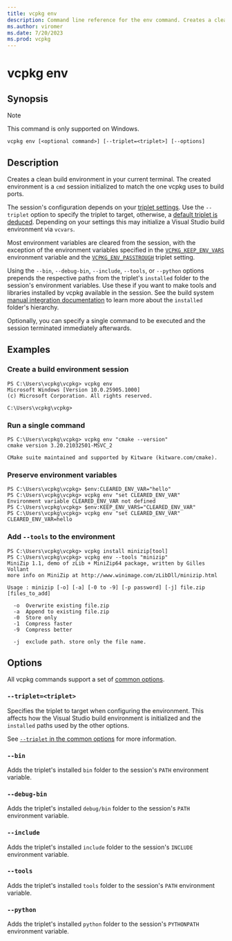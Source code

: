 ```yaml
---
title: vcpkg env
description: Command line reference for the env command. Creates a clean build environment in your current terminal.
ms.author: viromer
ms.date: 7/20/2023
ms.prod: vcpkg
---
```


# vcpkg env


## Synopsis

> [!NOTE]
> This command is only supported on Windows.

```Console
vcpkg env [<optional command>] [--triplet=<triplet>] [--options]
```

## Description

Creates a clean build environment in your current terminal. The created environment is a
`cmd` session initialized to match the one vcpkg uses to build ports.

The session's configuration depends on your [triplet settings](../users/triplets.md). Use
the `--triplet` option to specify the triplet to target, otherwise, a [default triplet is
deduced](../users/config-environment.md#vcpkg_default_triplet). Depending on your settings
this may initialize a Visual Studio build environment via `vcvars`.

Most environment variables are cleared from the session, with the exception of the environment
variables specified in the [`VCPKG_KEEP_ENV_VARS`](../users/config-environment.md#vcpkg_keep_env_vars)
environment variable and the [`VCPKG_ENV_PASSTROUGH`](../users/triplets.md#vcpkg_env_passthrough)
triplet setting.

Using the `--bin`, `--debug-bin`, `--include`, `--tools`, or `--python` options prepends the
respective paths from the triplet's `installed` folder to the session's environment variables.
Use these if you want to make tools and libraries installed by vcpkg available in the session.
See the build system [manual integration documentation](../users/buildsystems/manual-integration.md)
to learn more about the `installed` folder's hierarchy.

Optionally, you can specify a single command to be executed and the session terminated immediately
afterwards.

## Examples

### Create a build environment session

```Console
PS C:\Users\vcpkg\vcpkg> vcpkg env
Microsoft Windows [Version 10.0.25905.1000]
(c) Microsoft Corporation. All rights reserved.

C:\Users\vcpkg\vcpkg>
```

### Run a single command

```Console
PS C:\Users\vcpkg\vcpkg> vcpkg env "cmake --version"
cmake version 3.20.21032501-MSVC_2

CMake suite maintained and supported by Kitware (kitware.com/cmake).
```

### Preserve environment variables

```Console
PS C:\Users\vcpkg\vcpkg> $env:CLEARED_ENV_VAR="hello"
PS C:\Users\vcpkg\vcpkg> vcpkg env "set CLEARED_ENV_VAR"
Environment variable CLEARED_ENV_VAR not defined
PS C:\Users\vcpkg\vcpkg> $env:KEEP_ENV_VARS="CLEARED_ENV_VAR"
PS C:\Users\vcpkg\vcpkg> vcpkg env "set CLEARED_ENV_VAR"
CLEARED_ENV_VAR=hello
```

### Add `--tools` to the environment

```Console
PS C:\Users\vcpkg\vcpkg> vcpkg install minizip[tool]
PS C:\Users\vcpkg\vcpkg> vcpkg env --tools "minizip"
MiniZip 1.1, demo of zLib + MiniZip64 package, written by Gilles Vollant
more info on MiniZip at http://www.winimage.com/zLibDll/minizip.html

Usage : minizip [-o] [-a] [-0 to -9] [-p password] [-j] file.zip [files_to_add]

  -o  Overwrite existing file.zip
  -a  Append to existing file.zip
  -0  Store only
  -1  Compress faster
  -9  Compress better

  -j  exclude path. store only the file name.
```

## Options

All vcpkg commands support a set of [common options](common-options.md).

### `--triplet=<triplet>`

Specifies the triplet to target when configuring the environment. This affects how the Visual Studio
build environment is initialized and the `installed` paths used by the other options.

See
[`--triplet` in the common options](common-options.md#triplet) for more information.

### `--bin`

Adds the triplet's installed `bin` folder to the session's `PATH` environment variable.

### `--debug-bin`

Adds the triplet's installed `debug/bin` folder to the session's `PATH` environment variable.

### `--include`

Adds the triplet's installed `include` folder to the session's `INCLUDE` environment variable.

### `--tools`

Adds the triplet's installed `tools` folder to the session's `PATH` environment variable.

### `--python`

Adds the triplet's installed `python` folder to the session's `PYTHONPATH` environment variable.

